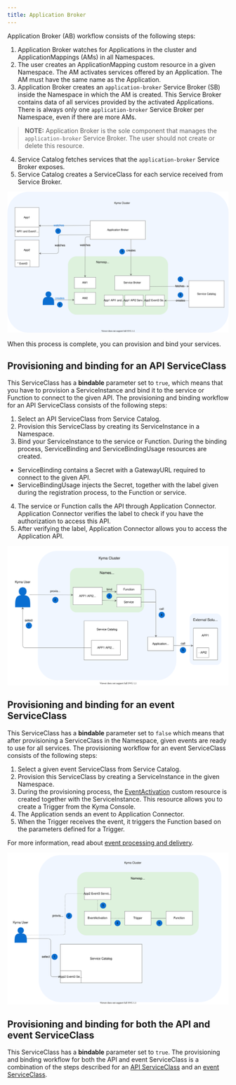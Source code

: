 ```yaml
---
title: Application Broker
---
```


Application Broker (AB) workflow consists of the following steps:

1. Application Broker watches for Applications in the cluster and ApplicationMappings (AMs) in all Namespaces.
2. The user creates an ApplicationMapping custom resource in a given Namespace. The AM activates services offered by an Application. The AM must have the same name as the Application.
3. Application Broker creates an `application-broker` Service Broker (SB) inside the Namespace in which the AM is created. This Service Broker contains data of all services provided by the activated Applications. There is always only one `application-broker` Service Broker per Namespace, even if there are more AMs.

>**NOTE:** Application Broker is the sole component that manages the `application-broker` Service Broker. The user should not create or delete this resource.

4. Service Catalog fetches services that the `application-broker` Service Broker exposes.
5. Service Catalog creates a ServiceClass for each service received from Service Broker.

![AB architecture](assets/ac-AB-architecture.svg)

When this process is complete, you can provision and bind your services.

## Provisioning and binding for an API ServiceClass

This ServiceClass has a **bindable** parameter set to `true`, which means that you have to provision a ServiceInstance and bind it to the service or Function to connect to the given API. The provisioning and binding workflow for an API ServiceClass consists of the following steps:

1. Select an API ServiceClass from Service Catalog.
2. Provision this ServiceClass by creating its ServiceInstance in a Namespace.
3. Bind your ServiceInstance to the service or Function. During the binding process, ServiceBinding and ServiceBindingUsage resources are created.
* ServiceBinding contains a Secret with a GatewayURL required to connect to the given API.
* ServiceBindingUsage injects the Secret, together with the label given during the registration process, to the Function or service.
4. The service or Function calls the API through Application Connector. Application Connector verifies the label to check if you have the authorization to access this API.
5. After verifying the label, Application Connector allows you to access the Application API.

![API Service Class](assets/ac-AB-API-service-class.svg)

## Provisioning and binding for an event ServiceClass

This ServiceClass has a **bindable** parameter set to `false` which means that after provisioning a ServiceClass in the Namespace, given events are ready to use for all services. The provisioning workflow for an event ServiceClass consists of the following steps:

1. Select a given event ServiceClass from Service Catalog.
2. Provision this ServiceClass by creating a ServiceInstance in the given Namespace.
3. During the provisioning process, the [EventActivation](../06-custom-resources/ac-03-eventactivation.md) custom resource is created together with the ServiceInstance. This resource allows you to create a Trigger from the Kyma Console.
4. The Application sends an event to Application Connector.
5. When the Trigger receives the event, it triggers the Function based on the parameters defined for a Trigger.

For more information, read about [event processing and delivery](../evnt-01-event-processing.md).

![Event Service Class](assets/ac-AB-event-service-class.svg)

## Provisioning and binding for both the API and event ServiceClass

This ServiceClass has a **bindable** parameter set to `true`.
The provisioning and binding workflow for both the API and event ServiceClass is a combination of the steps described for an [API ServiceClass](#provisioning-and-binding-for-an-api-serviceclass) and an [event ServiceClass](#provisioning-and-binding-for-an-event-serviceclass).